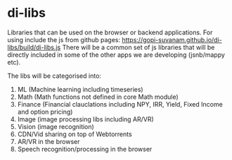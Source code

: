 # di-libs
Libraries that can be used on the browser or backend applications. 
For using include the js from github pages: https://gopi-suvanam.github.io/di-libs/build/di-libs.js
There will be a common set of js libraries that will be directly included in some of the other apps we are developing (jsnb/mappy etc). 

The libs will be categorised into:
1. ML (Machine learning including timeseries)
2. Math (Math functions not defined in core Math module)
3. Finance (Financial clauclations including NPY, IRR, Yield, Fixed Income and option pricing)
4. Image (image processing libs including AR/VR)
5. Vision (image recognition)
6. CDN/Vid sharing on top of Webtorrents
7. AR/VR in the browser
8. Speech recognition/processing in the browser



